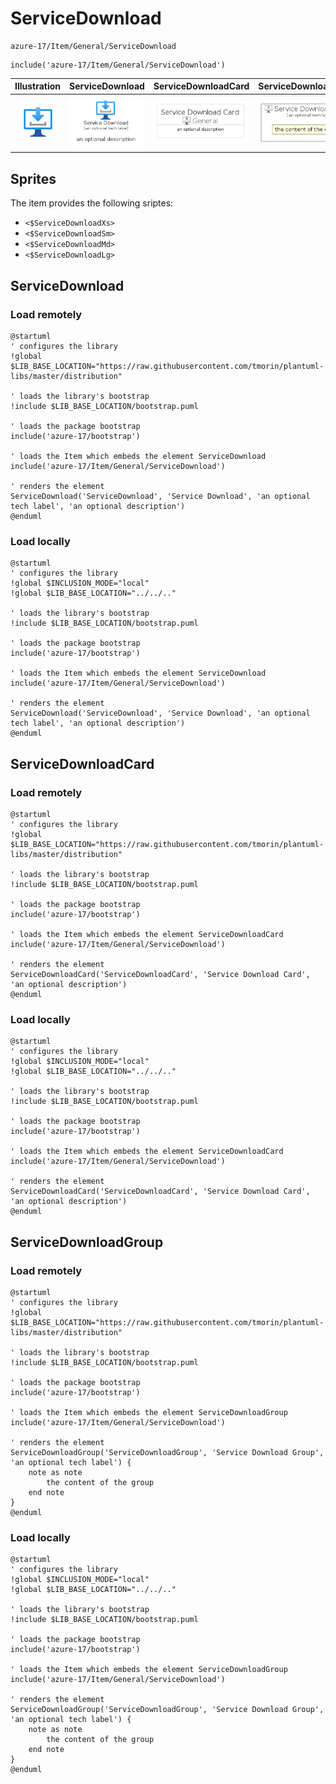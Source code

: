# ServiceDownload


```text
azure-17/Item/General/ServiceDownload
```

```text
include('azure-17/Item/General/ServiceDownload')
```



| Illustration | ServiceDownload | ServiceDownloadCard | ServiceDownloadGroup |
| :---: | :---: | :---: | :---: |
| ![illustration for Illustration](../../../azure-17/Item/General/ServiceDownload.png) | ![illustration for ServiceDownload](../../../azure-17/Item/General/ServiceDownload.Local.png) | ![illustration for ServiceDownloadCard](../../../azure-17/Item/General/ServiceDownloadCard.Local.png) | ![illustration for ServiceDownloadGroup](../../../azure-17/Item/General/ServiceDownloadGroup.Local.png) |



## Sprites
The item provides the following sriptes:

- `<$ServiceDownloadXs>`
- `<$ServiceDownloadSm>`
- `<$ServiceDownloadMd>`
- `<$ServiceDownloadLg>`





## ServiceDownload

### Load remotely
```plantuml
@startuml
' configures the library
!global $LIB_BASE_LOCATION="https://raw.githubusercontent.com/tmorin/plantuml-libs/master/distribution"

' loads the library's bootstrap
!include $LIB_BASE_LOCATION/bootstrap.puml

' loads the package bootstrap
include('azure-17/bootstrap')

' loads the Item which embeds the element ServiceDownload
include('azure-17/Item/General/ServiceDownload')

' renders the element
ServiceDownload('ServiceDownload', 'Service Download', 'an optional tech label', 'an optional description')
@enduml
```

### Load locally
```plantuml
@startuml
' configures the library
!global $INCLUSION_MODE="local"
!global $LIB_BASE_LOCATION="../../.."

' loads the library's bootstrap
!include $LIB_BASE_LOCATION/bootstrap.puml

' loads the package bootstrap
include('azure-17/bootstrap')

' loads the Item which embeds the element ServiceDownload
include('azure-17/Item/General/ServiceDownload')

' renders the element
ServiceDownload('ServiceDownload', 'Service Download', 'an optional tech label', 'an optional description')
@enduml
```

## ServiceDownloadCard

### Load remotely
```plantuml
@startuml
' configures the library
!global $LIB_BASE_LOCATION="https://raw.githubusercontent.com/tmorin/plantuml-libs/master/distribution"

' loads the library's bootstrap
!include $LIB_BASE_LOCATION/bootstrap.puml

' loads the package bootstrap
include('azure-17/bootstrap')

' loads the Item which embeds the element ServiceDownloadCard
include('azure-17/Item/General/ServiceDownload')

' renders the element
ServiceDownloadCard('ServiceDownloadCard', 'Service Download Card', 'an optional description')
@enduml
```

### Load locally
```plantuml
@startuml
' configures the library
!global $INCLUSION_MODE="local"
!global $LIB_BASE_LOCATION="../../.."

' loads the library's bootstrap
!include $LIB_BASE_LOCATION/bootstrap.puml

' loads the package bootstrap
include('azure-17/bootstrap')

' loads the Item which embeds the element ServiceDownloadCard
include('azure-17/Item/General/ServiceDownload')

' renders the element
ServiceDownloadCard('ServiceDownloadCard', 'Service Download Card', 'an optional description')
@enduml
```

## ServiceDownloadGroup

### Load remotely
```plantuml
@startuml
' configures the library
!global $LIB_BASE_LOCATION="https://raw.githubusercontent.com/tmorin/plantuml-libs/master/distribution"

' loads the library's bootstrap
!include $LIB_BASE_LOCATION/bootstrap.puml

' loads the package bootstrap
include('azure-17/bootstrap')

' loads the Item which embeds the element ServiceDownloadGroup
include('azure-17/Item/General/ServiceDownload')

' renders the element
ServiceDownloadGroup('ServiceDownloadGroup', 'Service Download Group', 'an optional tech label') {
    note as note
        the content of the group
    end note
}
@enduml
```

### Load locally
```plantuml
@startuml
' configures the library
!global $INCLUSION_MODE="local"
!global $LIB_BASE_LOCATION="../../.."

' loads the library's bootstrap
!include $LIB_BASE_LOCATION/bootstrap.puml

' loads the package bootstrap
include('azure-17/bootstrap')

' loads the Item which embeds the element ServiceDownloadGroup
include('azure-17/Item/General/ServiceDownload')

' renders the element
ServiceDownloadGroup('ServiceDownloadGroup', 'Service Download Group', 'an optional tech label') {
    note as note
        the content of the group
    end note
}
@enduml
```

